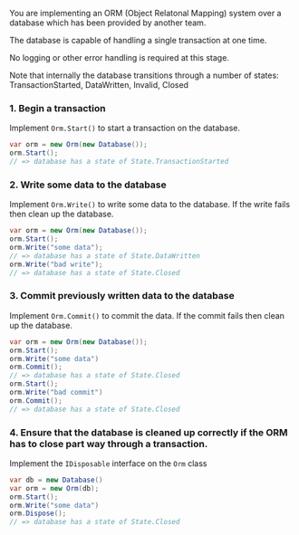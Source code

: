You are implementing an ORM (Object Relatonal Mapping) system over a database which has been provided by another team.

The database is capable of handling a single transaction at one time.

No logging or other error handling is required at this stage.

Note that internally the database transitions through a number of states: TransactionStarted, DataWritten, Invalid, Closed

### 1. Begin a transaction

Implement `Orm.Start()` to start a transaction on the database.

```csharp
var orm = new Orm(new Database());
orm.Start();
// => database has a state of State.TransactionStarted
```

### 2. Write some data to the database

Implement `Orm.Write()` to write some data to the database. If the write fails then clean up the database.

```csharp
var orm = new Orm(new Database());
orm.Start();
orm.Write("some data");
// => database has a state of State.DataWritten
orm.Write("bad write");
// => database has a state of State.Closed
```

### 3. Commit previously written data to the database

Implement `Orm.Commit()` to commit the data. If the commit fails then clean up the database.

```csharp
var orm = new Orm(new Database());
orm.Start();
orm.Write("some data")
orm.Commit();
// => database has a state of State.Closed
orm.Start();
orm.Write("bad commit")
orm.Commit();
// => database has a state of State.Closed
```

### 4. Ensure that the database is cleaned up correctly if the ORM has to close part way through a transaction.

Implement the `IDisposable` interface on the `Orm` class

```csharp
var db = new Database()
var orm = new Orm(db);
orm.Start();
orm.Write("some data")
orm.Dispose();
// => database has a state of State.Closed
```
